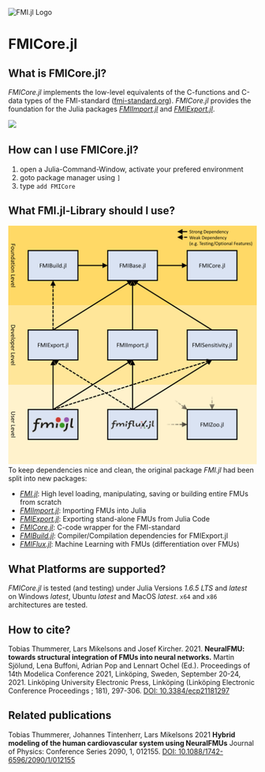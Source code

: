 ![FMI.jl Logo](https://github.com/ThummeTo/FMI.jl/blob/main/logo/dark/fmijl_logo_640_320.png "FMI.jl Logo")
# FMICore.jl

## What is FMICore.jl?
*FMICore.jl* implements the low-level equivalents of the C-functions and C-data types of the FMI-standard ([fmi-standard.org](http://fmi-standard.org/)). 
*FMICore.jl* provides the foundation for the Julia packages [*FMIImport.jl*](https://github.com/ThummeTo/FMIImport.jl) and [*FMIExport.jl*](https://github.com/ThummeTo/FMIExport.jl).

[![](https://github.com/ThummeTo/FMICore.jl/actions/workflows/Test.yml/badge.svg)]() 

## How can I use FMICore.jl?
1. open a Julia-Command-Window, activate your prefered environment
1. goto package manager using ```]```
1. type ```add FMICore```

## What FMI.jl-Library should I use?
![FMI.jl Family](https://github.com/ThummeTo/FMI.jl/blob/main/docs/src/assets/FMI_JL_family.png "FMI.jl Family")
To keep dependencies nice and clean, the original package *FMI.jl* had been split into new packages:
- [*FMI.jl*](https://github.com/ThummeTo/FMI.jl): High level loading, manipulating, saving or building entire FMUs from scratch
- [*FMIImport.jl*](https://github.com/ThummeTo/FMIImport.jl): Importing FMUs into Julia
- [*FMIExport.jl*](https://github.com/ThummeTo/FMIExport.jl): Exporting stand-alone FMUs from Julia Code
- [*FMICore.jl*](https://github.com/ThummeTo/FMICore.jl): C-code wrapper for the FMI-standard
- [*FMIBuild.jl*](https://github.com/ThummeTo/FMIBuild.jl): Compiler/Compilation dependencies for FMIExport.jl
- [*FMIFlux.jl*](https://github.com/ThummeTo/FMIFlux.jl): Machine Learning with FMUs (differentiation over FMUs)

## What Platforms are supported?
*FMICore.jl* is tested (and testing) under Julia Versions *1.6.5 LTS* and *latest* on Windows *latest*, Ubuntu *latest* and MacOS *latest*. `x64` and `x86` architectures are tested.

## How to cite?
Tobias Thummerer, Lars Mikelsons and Josef Kircher. 2021. **NeuralFMU: towards structural integration of FMUs into neural networks.** Martin Sjölund, Lena Buffoni, Adrian Pop and Lennart Ochel (Ed.). Proceedings of 14th Modelica Conference 2021, Linköping, Sweden, September 20-24, 2021. Linköping University Electronic Press, Linköping (Linköping Electronic Conference Proceedings ; 181), 297-306. [DOI: 10.3384/ecp21181297](https://doi.org/10.3384/ecp21181297)

## Related publications
Tobias Thummerer, Johannes Tintenherr, Lars Mikelsons 2021 **Hybrid modeling of the human cardiovascular system using NeuralFMUs** Journal of Physics: Conference Series 2090, 1, 012155. [DOI: 10.1088/1742-6596/2090/1/012155](https://doi.org/10.1088/1742-6596/2090/1/012155)
